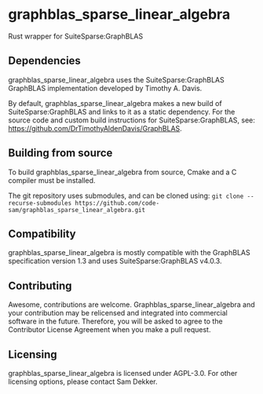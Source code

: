 # graphblas_sparse_linear_algebra
Rust wrapper for SuiteSparse:GraphBLAS

## Dependencies
graphblas_sparse_linear_algebra uses the SuiteSparse:GraphBLAS GraphBLAS implementation developed by Timothy A. Davis.

By default, graphblas_sparse_linear_algebra makes a new build of SuiteSparse:GraphBLAS and links to it as a static dependency. For the source code and custom build instructions for SuiteSparse:GraphBLAS, see: https://github.com/DrTimothyAldenDavis/GraphBLAS.

## Building from source
To build graphblas_sparse_linear_algebra from source, Cmake and a C compiler must be installed. 

The git repository uses submodules, and can be cloned using:
```git clone --recurse-submodules https://github.com/code-sam/graphblas_sparse_linear_algebra.git```

## Compatibility
graphblas_sparse_linear_algebra is mostly compatible with the GraphBLAS specification version 1.3 and uses SuiteSparse:GraphBLAS v4.0.3.

## Contributing
Awesome, contributions are welcome. Graphblas_sparse_linear_algebra and your contribution may be relicensed and integrated into commercial software in the future. Therefore, you will be asked to agree to the Contributor License Agreement when you make a pull request.

## Licensing
graphblas_sparse_linear_algebra is licensed under AGPL-3.0. For other licensing options, please contact Sam Dekker.